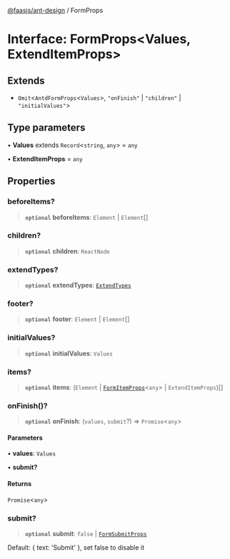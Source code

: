 [@faasjs/ant-design](../README.md) / FormProps

# Interface: FormProps\<Values, ExtendItemProps\>

## Extends

- `Omit`\<`AntdFormProps`\<`Values`\>, `"onFinish"` \| `"children"` \| `"initialValues"`\>

## Type parameters

• **Values** extends `Record`\<`string`, `any`\> = `any`

• **ExtendItemProps** = `any`

## Properties

### beforeItems?

> **`optional`** **beforeItems**: `Element` \| `Element`[]

### children?

> **`optional`** **children**: `ReactNode`

### extendTypes?

> **`optional`** **extendTypes**: [`ExtendTypes`](../type-aliases/ExtendTypes.md)

### footer?

> **`optional`** **footer**: `Element` \| `Element`[]

### initialValues?

> **`optional`** **initialValues**: `Values`

### items?

> **`optional`** **items**: (`Element` \| [`FormItemProps`](FormItemProps.md)\<`any`\> \| `ExtendItemProps`)[]

### onFinish()?

> **`optional`** **onFinish**: (`values`, `submit`?) => `Promise`\<`any`\>

#### Parameters

• **values**: `Values`

• **submit?**

#### Returns

`Promise`\<`any`\>

### submit?

> **`optional`** **submit**: `false` \| [`FormSubmitProps`](../type-aliases/FormSubmitProps.md)

Default: \{ text: 'Submit' \}, set false to disable it
